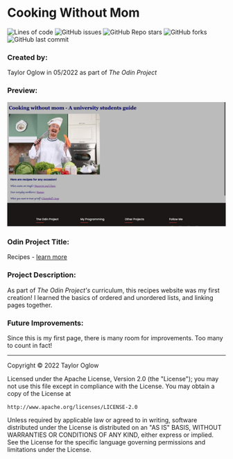 # Cooking Without Mom

![Lines of code](https://img.shields.io/tokei/lines/github/TaylorOglow/odin-recipes)
![GitHub issues](https://img.shields.io/github/issues-raw/TaylorOglow/odin-recipes)
![GitHub Repo stars](https://img.shields.io/github/stars/TaylorOglow/odin-recipes?style=social)
![GitHub forks](https://img.shields.io/github/forks/TaylorOglow/odin-recipes?style=social)
![GitHub last commit](https://img.shields.io/github/last-commit/TaylorOglow/odin-recipes)

### Created by: 
Taylor Oglow in 05/2022 as part of *The Odin Project*

### Preview: 
![alt text](reference/preview.png?raw=true)

### Odin Project Title: 
Recipes - [learn more](https://www.theodinproject.com/lessons/foundations-recipes)

### Project Description: 
As part of *The Odin Project's* curriculum, this recipes website was my first creation! I learned the basics of ordered and unordered lists, and linking pages together. 

### Future Improvements:
 Since this is my first page, there is many room for improvements. Too many to count in fact!

-------------------------------

Copyright © 2022 Taylor Oglow 

Licensed under the Apache License, Version 2.0 (the "License");
you may not use this file except in compliance with the License.
You may obtain a copy of the License at

    http://www.apache.org/licenses/LICENSE-2.0

Unless required by applicable law or agreed to in writing, software
distributed under the License is distributed on an "AS IS" BASIS,
WITHOUT WARRANTIES OR CONDITIONS OF ANY KIND, either express or implied.
See the License for the specific language governing permissions and
limitations under the License.